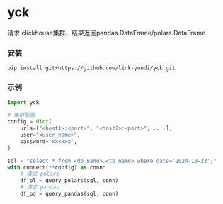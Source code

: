 # yck
请求 clickhouse集群，结果返回pandas.DataFrame/polars.DataFrame

### 安装
```shell
pip install git+https://github.com/link-yundi/yck.git
```

### 示例

```python
import yck

# 集群配置
config = dict(
    urls=["<host1>:<port>", "<host2>:<port>", ....],
    user="<user_name>", 
    password="xxxxxx", 
)

sql = "select * from <db_name>.<tb_name> where date='2024-10-23';"
with connect(**config) as conn:
    # 请求 polars 
    df_pl = query_polars(sql, conn)
    # 请求 pandas
    df_pd = query_pandas(sql, conn)
